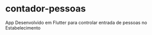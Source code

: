 # contador-pessoas
App Desenvolvido em Flutter para controlar entrada de pessoas no Estabelecimento
